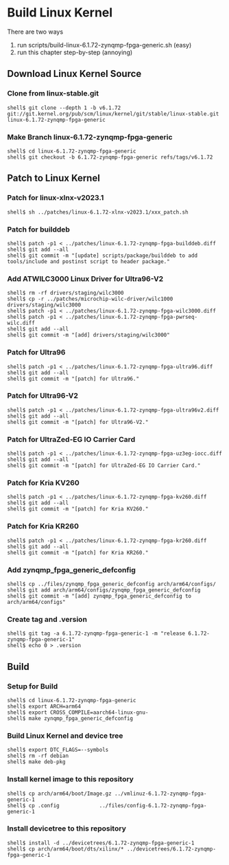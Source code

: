 # Build Linux Kernel

There are two ways

1. run scripts/build-linux-6.1.72-zynqmp-fpga-generic.sh (easy)
2. run this chapter step-by-step (annoying)

## Download Linux Kernel Source

### Clone from linux-stable.git

```console
shell$ git clone --depth 1 -b v6.1.72 git://git.kernel.org/pub/scm/linux/kernel/git/stable/linux-stable.git linux-6.1.72-zynqmp-fpga-generic
```

### Make Branch linux-6.1.72-zynqmp-fpga-generic

```console
shell$ cd linux-6.1.72-zynqmp-fpga-generic
shell$ git checkout -b 6.1.72-zynqmp-fpga-generic refs/tags/v6.1.72
```

## Patch to Linux Kernel

### Patch for linux-xlnx-v2023.1

```console
shell$ sh ../patches/linux-6.1.72-xlnx-v2023.1/xxx_patch.sh
```

### Patch for builddeb

```console
shell$ patch -p1 < ../patches/linux-6.1.72-zynqmp-fpga-builddeb.diff 
shell$ git add --all
shell$ git commit -m "[update] scripts/package/builddeb to add tools/include and postinst script to header package."
```

### Add ATWILC3000 Linux Driver for Ultra96-V2

```console
shell$ rm -rf drivers/staging/wilc3000
shell$ cp -r ../patches/microchip-wilc-driver/wilc1000 drivers/staging/wilc3000
shell$ patch -p1 < ../patches/linux-6.1.72-zynqmp-fpga-wilc3000.diff
shell$ patch -p1 < ../patches/linux-6.1.72-zynqmp-fpga-pwrseq-wilc.diff
shell$ git add --all
shell$ git commit -m "[add] drivers/staging/wilc3000"
```

### Patch for Ultra96

```console
shell$ patch -p1 < ../patches/linux-6.1.72-zynqmp-fpga-ultra96.diff
shell$ git add --all
shell$ git commit -m "[patch] for Ultra96."
```

### Patch for Ultra96-V2

```console
shell$ patch -p1 < ../patches/linux-6.1.72-zynqmp-fpga-ultra96v2.diff 
shell$ git add --all
shell$ git commit -m "[patch] for Ultra96-V2."
```

### Patch for UltraZed-EG IO Carrier Card

```console
shell$ patch -p1 < ../patches/linux-6.1.72-zynqmp-fpga-uz3eg-iocc.diff 
shell$ git add --all
shell$ git commit -m "[patch] for UltraZed-EG IO Carrier Card."
```

### Patch for Kria KV260

```console
shell$ patch -p1 < ../patches/linux-6.1.72-zynqmp-fpga-kv260.diff 
shell$ git add --all
shell$ git commit -m "[patch] for Kria KV260."
```

### Patch for Kria KR260

```console
shell$ patch -p1 < ../patches/linux-6.1.72-zynqmp-fpga-kr260.diff 
shell$ git add --all
shell$ git commit -m "[patch] for Kria KR260."
```

### Add zynqmp_fpga_generic_defconfig

```console
shell$ cp ../files/zynqmp_fpga_generic_defconfig arch/arm64/configs/
shell$ git add arch/arm64/configs/zynqmp_fpga_generic_defconfig
shell$ git commit -m "[add] zynqmp_fpga_generic_defconfig to arch/arm64/configs"
```

### Create tag and .version

```console
shell$ git tag -a 6.1.72-zynqmp-fpga-generic-1 -m "release 6.1.72-zynqmp-fpga-generic-1"
shell$ echo 0 > .version
```

## Build

### Setup for Build 

```console
shell$ cd linux-6.1.72-zynqmp-fpga-generic
shell$ export ARCH=arm64
shell$ export CROSS_COMPILE=aarch64-linux-gnu-
shell$ make zynqmp_fpga_generic_defconfig
```

### Build Linux Kernel and device tree

```console
shell$ export DTC_FLAGS=--symbols
shell$ rm -rf debian
shell$ make deb-pkg
```

### Install kernel image to this repository

```console
shell$ cp arch/arm64/boot/Image.gz ../vmlinuz-6.1.72-zynqmp-fpga-generic-1
shell$ cp .config             ../files/config-6.1.72-zynqmp-fpga-generic-1
```

### Install devicetree to this repository

```console
shell$ install -d ../devicetrees/6.1.72-zynqmp-fpga-generic-1
shell$ cp arch/arm64/boot/dts/xilinx/* ../devicetrees/6.1.72-zynqmp-fpga-generic-1
```
